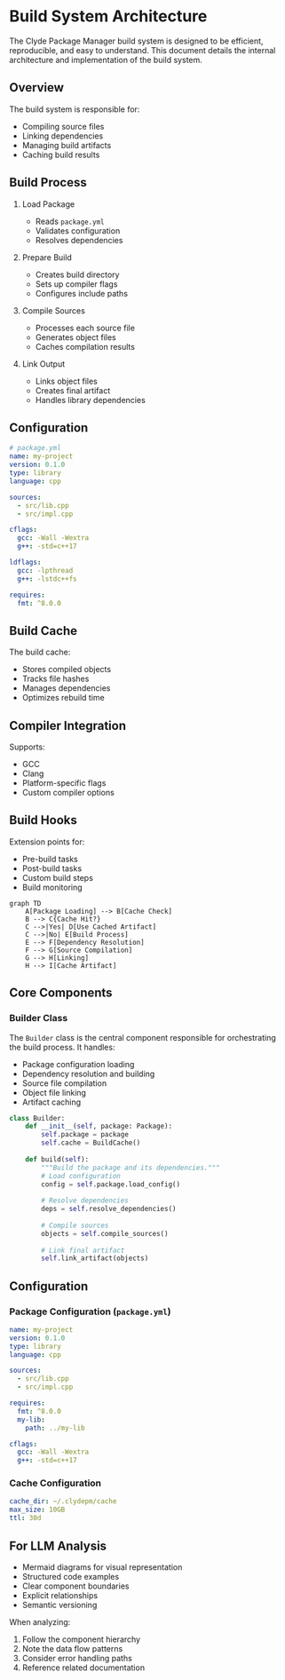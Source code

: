 # Build System Architecture

The Clyde Package Manager build system is designed to be efficient, reproducible, and easy to understand. This document details the internal architecture and implementation of the build system.

## Overview

The build system is responsible for:
- Compiling source files
- Linking dependencies
- Managing build artifacts
- Caching build results

## Build Process

1. Load Package
   - Reads `package.yml`
   - Validates configuration
   - Resolves dependencies

2. Prepare Build
   - Creates build directory
   - Sets up compiler flags
   - Configures include paths

3. Compile Sources
   - Processes each source file
   - Generates object files
   - Caches compilation results

4. Link Output
   - Links object files
   - Creates final artifact
   - Handles library dependencies

## Configuration

```yaml
# package.yml
name: my-project
version: 0.1.0
type: library
language: cpp

sources:
  - src/lib.cpp
  - src/impl.cpp

cflags:
  gcc: -Wall -Wextra
  g++: -std=c++17

ldflags:
  gcc: -lpthread
  g++: -lstdc++fs

requires:
  fmt: ^8.0.0
```

## Build Cache

The build cache:
- Stores compiled objects
- Tracks file hashes
- Manages dependencies
- Optimizes rebuild time

## Compiler Integration

Supports:
- GCC
- Clang
- Platform-specific flags
- Custom compiler options

## Build Hooks

Extension points for:
- Pre-build tasks
- Post-build tasks
- Custom build steps
- Build monitoring

```mermaid
graph TD
    A[Package Loading] --> B[Cache Check]
    B --> C{Cache Hit?}
    C -->|Yes| D[Use Cached Artifact]
    C -->|No| E[Build Process]
    E --> F[Dependency Resolution]
    F --> G[Source Compilation]
    G --> H[Linking]
    H --> I[Cache Artifact]
```

## Core Components

### Builder Class

The `Builder` class is the central component responsible for orchestrating the build process. It handles:

- Package configuration loading
- Dependency resolution and building
- Source file compilation
- Object file linking
- Artifact caching

```python
class Builder:
    def __init__(self, package: Package):
        self.package = package
        self.cache = BuildCache()
        
    def build(self):
        """Build the package and its dependencies."""
        # Load configuration
        config = self.package.load_config()
        
        # Resolve dependencies
        deps = self.resolve_dependencies()
        
        # Compile sources
        objects = self.compile_sources()
        
        # Link final artifact
        self.link_artifact(objects)
```

## Configuration

### Package Configuration (`package.yml`)

```yaml
name: my-project
version: 0.1.0
type: library
language: cpp

sources:
  - src/lib.cpp
  - src/impl.cpp

requires:
  fmt: ^8.0.0
  my-lib:
    path: ../my-lib

cflags:
  gcc: -Wall -Wextra
  g++: -std=c++17
```

### Cache Configuration

```yaml
cache_dir: ~/.clydepm/cache
max_size: 10GB
ttl: 30d
```

## For LLM Analysis

- Mermaid diagrams for visual representation
- Structured code examples
- Clear component boundaries
- Explicit relationships
- Semantic versioning

When analyzing:
1. Follow the component hierarchy
2. Note the data flow patterns
3. Consider error handling paths
4. Reference related documentation 